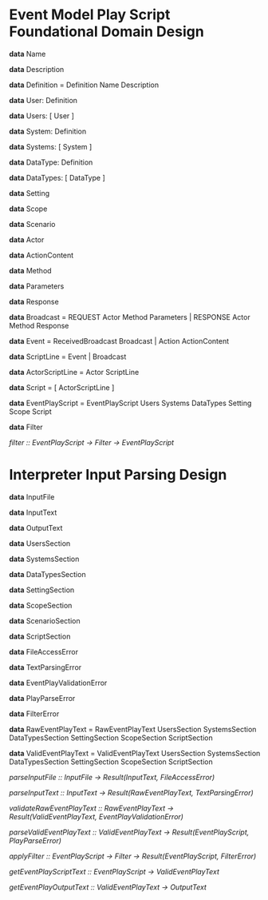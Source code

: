 # Event Model Play Script Foundational Domain Design

**data** Name

**data** Description

**data** Definition = Definition Name Description

**data** User: Definition

**data** Users: [ User ]

**data** System: Definition

**data** Systems: [ System ]

**data** DataType: Definition

**data** DataTypes: [ DataType ]

**data** Setting

**data** Scope

**data** Scenario

**data** Actor

**data** ActionContent

**data** Method

**data** Parameters

**data** Response

**data** Broadcast = REQUEST Actor Method Parameters | RESPONSE Actor Method Response

**data** Event = ReceivedBroadcast Broadcast | Action ActionContent

**data** ScriptLine = Event | Broadcast

**data** ActorScriptLine = Actor ScriptLine

**data** Script = [ ActorScriptLine ]

**data** EventPlayScript = EventPlayScript Users Systems DataTypes Setting Scope Script

**data** Filter

_filter :: EventPlayScript -> Filter -> EventPlayScript_

# Interpreter Input Parsing Design

**data** InputFile

**data** InputText

**data** OutputText

**data** UsersSection

**data** SystemsSection

**data** DataTypesSection

**data** SettingSection

**data** ScopeSection

**data** ScenarioSection

**data** ScriptSection

**data** FileAccessError

**data** TextParsingError

**data** EventPlayValidationError

**data** PlayParseError

**data** FilterError

**data** RawEventPlayText = RawEventPlayText UsersSection SystemsSection DataTypesSection SettingSection ScopeSection ScriptSection

**data** ValidEventPlayText = ValidEventPlayText UsersSection SystemsSection DataTypesSection SettingSection ScopeSection ScriptSection

_parseInputFile :: InputFile -> Result(InputText, FileAccessError)_

_parseInputText :: InputText -> Result(RawEventPlayText, TextParsingError)_

_validateRawEventPlayText :: RawEventPlayText -> Result(ValidEventPlayText, EventPlayValidationError)_

_parseValidEventPlayText :: ValidEventPlayText -> Result(EventPlayScript, PlayParseError)_

_applyFilter :: EventPlayScript -> Filter -> Result(EventPlayScript, FilterError)_

_getEventPlayScriptText :: EventPlayScript -> ValidEventPlayText_

_getEventPlayOutputText :: ValidEventPlayText -> OutputText_
